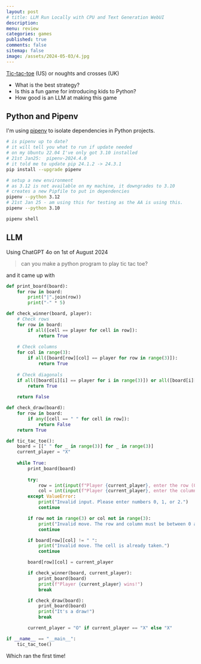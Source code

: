 ```yaml
---
layout: post
# title: LLM Run Locally with CPU and Text Generation WebUI 
description: 
menu: review
categories: games 
published: true 
comments: false     
sitemap: false
image: /assets/2024-05-03/4.jpg
---
```


[Tic-tac-toe](https://en.wikipedia.org/wiki/Tic-tac-toe) (US) or noughts and crosses (UK)

- What is the best strategy?
- Is this a fun game for introducing kids to Python?
- How good is an LLM at making this game

## Python and Pipenv

I'm using [pipenv](https://github.com/pypa/pipenv) to isolate dependencies in Python projects.

```bash
# is pipenv up to date?
# it will tell you what to run if update needed
# on my Ubuntu 22.04 I've only got 3.10 installed
# 21st Jan25:  pipenv-2024.4.0
# it told me to update pip 24.1.2 -> 24.3.1
pip install --upgrade pipenv

# setup a new environment
# as 3.12 is not available on my machine, it downgrades to 3.10
# creates a new Pipfile to put in dependencies
pipenv --python 3.12
# 21st Jan 25 - am using this for testing as the AA is using this.
pipenv --python 3.10

pipenv shell
```

## LLM

Using ChatGPT 4o on 1st of August 2024

> can you make a python program to play tic tac toe?

and it came up with

```py
def print_board(board):
    for row in board:
        print("|".join(row))
        print("-" * 5)

def check_winner(board, player):
    # Check rows
    for row in board:
        if all([cell == player for cell in row]):
            return True
    
    # Check columns
    for col in range(3):
        if all([board[row][col] == player for row in range(3)]):
            return True
    
    # Check diagonals
    if all([board[i][i] == player for i in range(3)]) or all([board[i][2-i] == player for i in range(3)]):
        return True
    
    return False

def check_draw(board):
    for row in board:
        if any([cell == " " for cell in row]):
            return False
    return True

def tic_tac_toe():
    board = [[" " for _ in range(3)] for _ in range(3)]
    current_player = "X"
    
    while True:
        print_board(board)
        
        try:
            row = int(input(f"Player {current_player}, enter the row (0, 1, 2): "))
            col = int(input(f"Player {current_player}, enter the column (0, 1, 2): "))
        except ValueError:
            print("Invalid input. Please enter numbers 0, 1, or 2.")
            continue

        if row not in range(3) or col not in range(3):
            print("Invalid move. The row and column must be between 0 and 2.")
            continue

        if board[row][col] != " ":
            print("Invalid move. The cell is already taken.")
            continue

        board[row][col] = current_player

        if check_winner(board, current_player):
            print_board(board)
            print(f"Player {current_player} wins!")
            break

        if check_draw(board):
            print_board(board)
            print("It's a draw!")
            break

        current_player = "O" if current_player == "X" else "X"

if __name__ == "__main__":
    tic_tac_toe()
```

Which ran the first time!